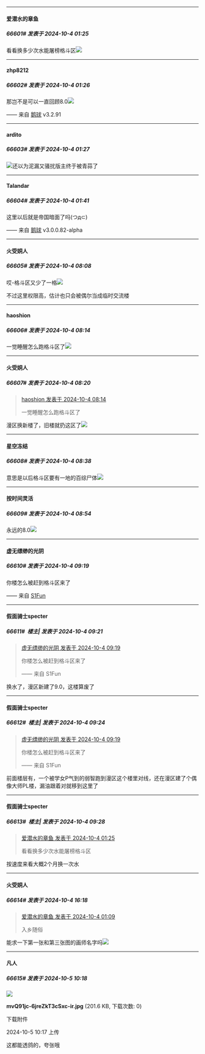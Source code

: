 ﻿
*****

####  爱潜水的章鱼  
##### 66601#       发表于 2024-10-4 01:25

看看换多少次水能屠榜格斗区<img src="https://static.saraba1st.com/image/smiley/face2017/067.png" referrerpolicy="no-referrer">

*****

####  zhp8212  
##### 66602#       发表于 2024-10-4 01:26

那岂不是可以一直回顾8.0<img src="https://static.saraba1st.com/image/smiley/face2017/076.png" referrerpolicy="no-referrer">

—— 来自 [鹅球](https://www.pgyer.com/GcUxKd4w) v3.2.91

*****

####  ardito  
##### 66603#       发表于 2024-10-4 01:27

<img src="https://static.saraba1st.com/image/smiley/face2017/076.png" referrerpolicy="no-referrer">还以为泥漏又骚扰版主终于被青蒜了

*****

####  Talandar  
##### 66604#       发表于 2024-10-4 01:41

这里以后就是帝国暗面了吗(つд⊂)

—— 来自 [鹅球](https://www.pgyer.com/xfPejhuq) v3.0.0.82-alpha

*****

####  火受姛人  
##### 66605#       发表于 2024-10-4 08:08

哎-格斗区又少了一格<img src="https://static.saraba1st.com/image/smiley/face2017/067.png" referrerpolicy="no-referrer">

不过这里权限高，估计也只会被偶尔当成临时交流楼

*****

####  haoshion  
##### 66606#       发表于 2024-10-4 08:14

一觉睡醒怎么跑格斗区了<img src="https://static.saraba1st.com/image/smiley/face2017/068.png" referrerpolicy="no-referrer">

*****

####  火受姛人  
##### 66607#       发表于 2024-10-4 08:20

<blockquote><a href="httphttps://bbs.saraba1st.com/2b/forum.php?mod=redirect&amp;goto=findpost&amp;pid=66371564&amp;ptid=2193382" target="_blank">haoshion 发表于 2024-10-4 08:14</a>

一觉睡醒怎么跑格斗区了</blockquote>
漫区换新楼了，旧楼就扔这区了<img src="https://static.saraba1st.com/image/smiley/face2017/067.png" referrerpolicy="no-referrer">

*****

####  星空冻结  
##### 66608#       发表于 2024-10-4 08:38

意思是以后格斗区要有一地的百综尸体<img src="https://static.saraba1st.com/image/smiley/face2017/067.png" referrerpolicy="no-referrer">

*****

####  按时间灵活  
##### 66609#       发表于 2024-10-4 08:54

永远的8.0<img src="https://static.saraba1st.com/image/smiley/face/141.gif" referrerpolicy="no-referrer">

*****

####  虚无缥缈的光阴  
##### 66610#       发表于 2024-10-4 09:19

你楼怎么被赶到格斗区来了

—— 来自 [S1Fun](https://s1fun.koalcat.com)

*****

####  假面骑士specter  
##### 66611#         楼主| 发表于 2024-10-4 09:21

<blockquote><a href="httphttps://bbs.saraba1st.com/2b/forum.php?mod=redirect&amp;goto=findpost&amp;pid=66371755&amp;ptid=2193382" target="_blank">虚无缥缈的光阴 发表于 2024-10-4 09:19</a>

你楼怎么被赶到格斗区来了

—— 来自 S1Fun</blockquote>
换水了，漫区新建了9.0，这楼算废了

*****

####  假面骑士specter  
##### 66612#         楼主| 发表于 2024-10-4 09:24

<blockquote><a href="httphttps://bbs.saraba1st.com/2b/forum.php?mod=redirect&amp;goto=findpost&amp;pid=66371755&amp;ptid=2193382" target="_blank">虚无缥缈的光阴 发表于 2024-10-4 09:19</a>

你楼怎么被赶到格斗区来了

—— 来自 S1Fun</blockquote>
前面楼层有，一个被学女P气到的弱智跑到漫区这个楼里对线，还在漫区建了个偶像大师PL楼，漏油跟着对就移到这里了

*****

####  假面骑士specter  
##### 66613#         楼主| 发表于 2024-10-4 09:28

<blockquote><a href="httphttps://bbs.saraba1st.com/2b/forum.php?mod=redirect&amp;goto=findpost&amp;pid=66371025&amp;ptid=2193382" target="_blank">爱潜水的章鱼 发表于 2024-10-4 01:25</a>

看看换多少次水能屠榜格斗区</blockquote>
按速度来看大概2个月换一次水

*****

####  火受姛人  
##### 66614#       发表于 2024-10-4 16:18

<blockquote><a href="httphttps://bbs.saraba1st.com/2b/forum.php?mod=redirect&amp;goto=findpost&amp;pid=66370885&amp;ptid=2193382" target="_blank">爱潜水的章鱼 发表于 2024-10-4 01:09</a>

入乡随俗</blockquote>
能求一下第一张和第三张图的画师名字吗<img src="https://static.saraba1st.com/image/smiley/face2017/076.png" referrerpolicy="no-referrer">

*****

####  凡人  
##### 66615#       发表于 2024-10-5 10:18

<img src="https://img.saraba1st.com/forum/202410/05/101757x03m5fhzimbfhd0m.jpg" referrerpolicy="no-referrer">

<strong>mvQ91jc-6jreZkT3cSxc-ir.jpg</strong> (201.6 KB, 下载次数: 0)

下载附件

2024-10-5 10:17 上传

这都能透鸽的，夸张哦

